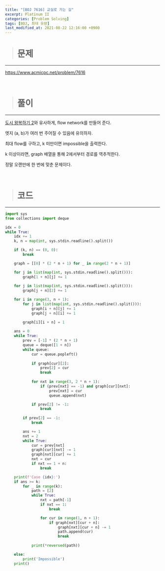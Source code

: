 ```yaml
---
title: "[BOJ 7616] 교실로 가는 길"
excerpt: Platinum II
categories: [Problem Solving]
tags: [BOJ, 최대 유량]
last_modified_at: 2021-08-22 12:16:00 +0900
---
```


> # 문제
---

[<u>https://www.acmicpc.net/problem/7616</u>](https://www.acmicpc.net/problem/7616)

<br>

> # 풀이
---

[<u>도시 왕복하기 2</u>](https://cael0.github.io/problem%20solving/BOJ2316/)와 유사하게, flow network를 만들어 준다.

엣지 (a, b)가 여러 번 주어질 수 있음에 유의하자.

최대 flow를 구하고, k 미만이면 impossible을 출력한다.

k 이상이라면, graph 배열을 통해 2에서부터 경로를 역추적한다.

정말 오랜만에 한 번에 맞춘 문제이다.

<br>

> # 코드
---

```python
import sys
from collections import deque

idx = 0
while True:
    idx += 1
    k, n = map(int, sys.stdin.readline().split())

    if (k, n) == (0, 0):
        break

    graph = [[0] * (2 * n + 1) for _ in range(2 * n + 1)]

    for j in list(map(int, sys.stdin.readline().split())):
        graph[1 + n][j] += 1
    
    for j in list(map(int, sys.stdin.readline().split())):
        graph[j + n][2] += 1

    for i in range(3, n + 1):
        for j in list(map(int, sys.stdin.readline().split())):
            graph[i + n][j] += 1
            graph[j + n][i] += 1

        graph[i][i + n] = 1
    
    ans = 0
    while True:
        prev = [-1] * (2 * n + 1)
        queue = deque([1 + n])
        while queue:
            cur = queue.popleft()
            
            if graph[cur][2]:
                prev[2] = cur
                break
            
            for nxt in range(3, 2 * n + 1):
                if (prev[nxt] == -1) and graph[cur][nxt]:
                    prev[nxt] = cur
                    queue.append(nxt)

            if prev[2] != -1:
                break
        
        if prev[2] == -1:
            break

        ans += 1
        nxt = 2
        while True:
            cur = prev[nxt]
            graph[cur][nxt] -= 1
            graph[nxt][cur] += 1
            nxt = cur
            if nxt == 1 + n:
                break

    print(f'Case {idx}:')
    if ans >= k:
        for _ in range(k):
            path = [2]
            while True:
                nxt = path[-1]
                if nxt == 1:
                    break

                for cur in range(1, n + 1):
                    if graph[nxt][cur + n]:
                        graph[nxt][cur + n] -= 1
                        path.append(cur)
                        break
            
            print(*reversed(path))

    else:
        print('Impossible')
    print()
```